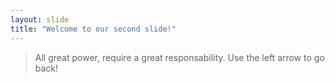 ```yaml
---
layout: slide
title: "Welcome to our second slide!"
---
```

>All great power, require a great responsability.
Use the left arrow to go back!